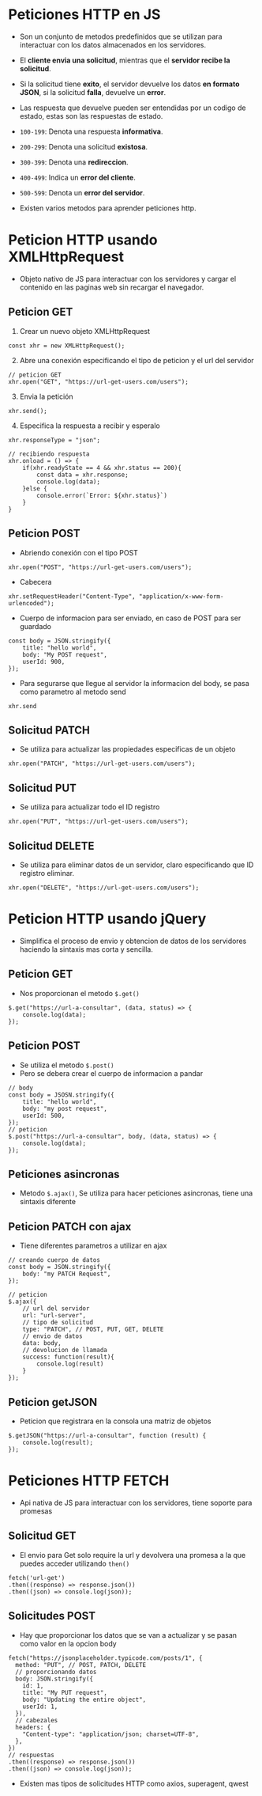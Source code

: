 # Peticiones HTTP en JS
- Son un conjunto de metodos predefinidos que se utilizan para interactuar con los datos almacenados en los servidores.
- El **cliente envia una solicitud**, mientras que el **servidor recibe la solicitud**.
- Si la solicitud tiene **exito**, el servidor devuelve los datos **en formato JSON**, si la solicitud **falla**, devuelve un **error**.
- Las respuesta que devuelve pueden ser entendidas por un codigo de estado, estas son las respuestas de estado.
- `100-199`: Denota una respuesta **informativa**.
- `200-299`: Denota una solicitud **existosa**.
- `300-399`: Denota una **redireccion**.
- `400-499`: Indica un **error del cliente**.
- `500-599`: Denota un **error del servidor**.

- Existen varios metodos para aprender peticiones http.

# Peticion HTTP usando XMLHttpRequest
- Objeto nativo de JS para interactuar con los servidores y cargar el contenido en las paginas web sin recargar el navegador.

## Peticion GET 
1. Crear un nuevo objeto XMLHttpRequest
~~~
const xhr = new XMLHttpRequest();
~~~
2. Abre una conexión especificando el tipo de peticion y el url del servidor
~~~
// peticion GET
xhr.open("GET", "https://url-get-users.com/users");
~~~
3. Envia la petición 
~~~
xhr.send();
~~~
4. Especifica la respuesta a recibir y esperalo
~~~
xhr.responseType = "json";

// recibiendo respuesta
xhr.onload = () => {
    if(xhr.readyState == 4 && xhr.status == 200){
        const data = xhr.response;
        console.log(data);
    }else {
        console.error(`Error: ${xhr.status}`)
    }
}
~~~ 

## Peticion POST
- Abriendo conexión con el tipo POST
~~~
xhr.open("POST", "https://url-get-users.com/users");
~~~
- Cabecera
~~~
xhr.setRequestHeader("Content-Type", "application/x-www-form-urlencoded");
~~~
- Cuerpo de informacion para ser enviado, en caso de POST para ser guardado
~~~
const body = JSON.stringify({
    title: "hello world",
    body: "My POST request",
    userId: 900,
});
~~~
- Para segurarse que llegue al servidor la informacion del body, se pasa como parametro al metodo send
~~~
xhr.send
~~~

## Solicitud PATCH
- Se utiliza para actualizar las propiedades especificas de un objeto
~~~
xhr.open("PATCH", "https://url-get-users.com/users");
~~~

## Solicitud PUT
- Se utiliza para actualizar todo el ID registro
~~~
xhr.open("PUT", "https://url-get-users.com/users");
~~~

## Solicitud DELETE
- Se utiliza para eliminar datos de un servidor, claro especificando que ID registro eliminar.
~~~ 
xhr.open("DELETE", "https://url-get-users.com/users");
~~~

# Peticion HTTP usando jQuery
- Simplifica el proceso de envio y obtencion de datos de los servidores haciendo la sintaxis mas corta y sencilla.

## Peticion GET
- Nos proporcionan el metodo `$.get()`
~~~
$.get("https://url-a-consultar", (data, status) => {
    console.log(data);
});
~~~

## Peticion POST
- Se utiliza el metodo `$.post()`
- Pero se debera crear el cuerpo de informacion a pandar
~~~
// body 
const body = JSOSN.stringify({
    title: "hello world",
    body: "my post request",
    userId: 500,
});
// peticion
$.post("https://url-a-consultar", body, (data, status) => {
    console.log(data);
});
~~~

## Peticiones asincronas
- Metodo `$.ajax()`, Se utiliza para hacer peticiones asincronas, tiene una sintaxis diferente

## Peticion PATCH con ajax
- Tiene diferentes parametros a utilizar en ajax
~~~
// creando cuerpo de datos
const body = JSON.stringify({
    body: "my PATCH Request",
});

// peticion
$.ajax({
    // url del servidor
    url: "url-server",
    // tipo de solicitud
    type: "PATCH", // POST, PUT, GET, DELETE
    // envio de datos
    data: body,
    // devolucion de llamada
    success: function(result){
        console.log(result)
    }
});
~~~

## Peticion getJSON
- Peticion que registrara en la consola una matriz de objetos
~~~
$.getJSON("https://url-a-consultar", function (result) {
    console.log(result);
});
~~~

# Peticiones HTTP FETCH
- Api nativa de JS para interactuar con los servidores, tiene soporte para promesas
  
## Solicitud GET
- El envio para Get solo require la url y devolvera una promesa a la que puedes acceder utilizando `then()`
~~~
fetch('url-get')
.then((response) => response.json())
.then((json) => console.log(json));
~~~

## Solicitudes POST
- Hay que proporcionar los datos que se van a actualizar y se pasan como valor en la opcion body
~~~
fetch("https://jsonplaceholder.typicode.com/posts/1", {
  method: "PUT", // POST, PATCH, DELETE
  // proporcionando datos
  body: JSON.stringify({
    id: 1,
    title: "My PUT request",
    body: "Updating the entire object",
    userId: 1,
  }),
  // cabezales
  headers: {
    "Content-type": "application/json; charset=UTF-8",
  },
})
// respuestas
.then((response) => response.json())
.then((json) => console.log(json));
~~~

- Existen mas tipos de solicitudes HTTP como axios, superagent, qwest